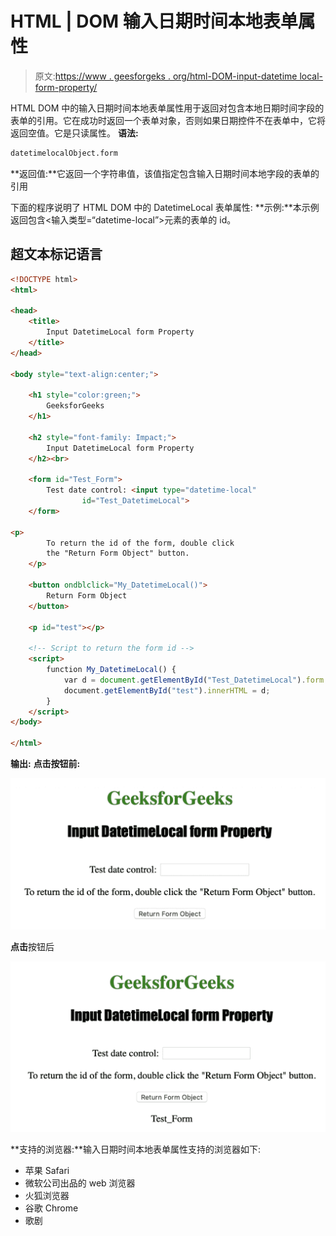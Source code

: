 # HTML | DOM 输入日期时间本地表单属性

> 原文:[https://www . geesforgeks . org/html-DOM-input-datetime local-form-property/](https://www.geeksforgeeks.org/html-dom-input-datetimelocal-form-property/)

HTML DOM 中的输入日期时间本地表单属性用于返回对包含本地日期时间字段的表单的引用。它在成功时返回一个表单对象，否则如果日期控件不在表单中，它将返回空值。它是只读属性。
**语法:**

```html
datetimelocalObject.form
```

**返回值:**它返回一个字符串值，该值指定包含输入日期时间本地字段的表单的引用

下面的程序说明了 HTML DOM 中的 DatetimeLocal 表单属性:
**示例:**本示例返回包含<输入类型=“datetime-local”>元素的表单的 id。

## 超文本标记语言

```html
<!DOCTYPE html>
<html>

<head>
    <title>
        Input DatetimeLocal form Property
    </title>
</head>

<body style="text-align:center;">

    <h1 style="color:green;">
        GeeksforGeeks
    </h1>

    <h2 style="font-family: Impact;">
        Input DatetimeLocal form Property
    </h2><br>

    <form id="Test_Form">
        Test date control: <input type="datetime-local"
                id="Test_DatetimeLocal">
    </form>

<p>
        To return the id of the form, double click
        the "Return Form Object" button.
    </p>

    <button ondblclick="My_DatetimeLocal()">
        Return Form Object
    </button>

    <p id="test"></p>

    <!-- Script to return the form id -->
    <script>
        function My_DatetimeLocal() {
            var d = document.getElementById("Test_DatetimeLocal").form.id;
            document.getElementById("test").innerHTML = d;
        }
    </script>
</body>

</html>                                    
```

**输出:**
**点击按钮前:**

![](img/ad8d709b0621062b2870a2a827646a35.png)

**点击**按钮后

![](img/33d5340d52419fc0f9e7e9f6a1f5a7ae.png)

**支持的浏览器:**输入日期时间本地表单属性支持的浏览器如下:

*   苹果 Safari
*   微软公司出品的 web 浏览器
*   火狐浏览器
*   谷歌 Chrome
*   歌剧